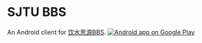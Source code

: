 SJTU BBS
========
An Android client for [饮水思源BBS](https://bbs.sjtu.edu.cn/ "饮水思源").
<a href="https://play.google.com/store/apps/details?id=com.jewelzqiu.sjtubbs">
  <img alt="Android app on Google Play"
       src="https://developer.android.com/images/brand/en_app_rgb_wo_45.png" />
</a>

